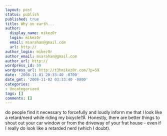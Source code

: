 ```yaml
---
layout: post
status: publish
published: true
title: Why on earth...
author:
  display_name: mikez0r
  login: mikez0r
  email: msarahan@gmail.com
  url: http://
author_login: mikez0r
author_email: msarahan@gmail.com
author_url: http://
wordpress_id: 59
wordpress_url: http://t3hmikez0r.com/?p=59
date: '2008-11-01 20:33:40 -0700'
date_gmt: '2008-11-02 03:33:40 -0800'
categories:
- Uncategorized
tags: []
comments: []
---
```

<p>do people find it necessary to forcefully and loudly inform me that I look like a retard/nerd while riding my bicycle?Â  Honestly, there are better things to shout out your car window or from the driveway of your frat house - even if I really do look like a retarded nerd (which I doubt).</p>
